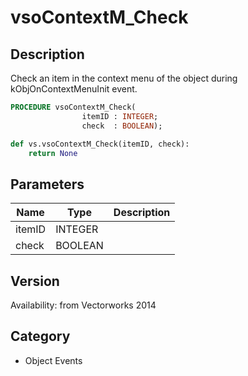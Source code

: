 # vsoContextM_Check

## Description
Check an item in the context menu of the object during kObjOnContextMenuInit event.

```pascal
PROCEDURE vsoContextM_Check(
				itemID : INTEGER;
				check  : BOOLEAN);
```

```python
def vs.vsoContextM_Check(itemID, check):
    return None
```

## Parameters
|Name|Type|Description|
|---|---|---|
|itemID|INTEGER|   |
|check|BOOLEAN|   |

## Version
Availability: from Vectorworks 2014

## Category
* Object Events

